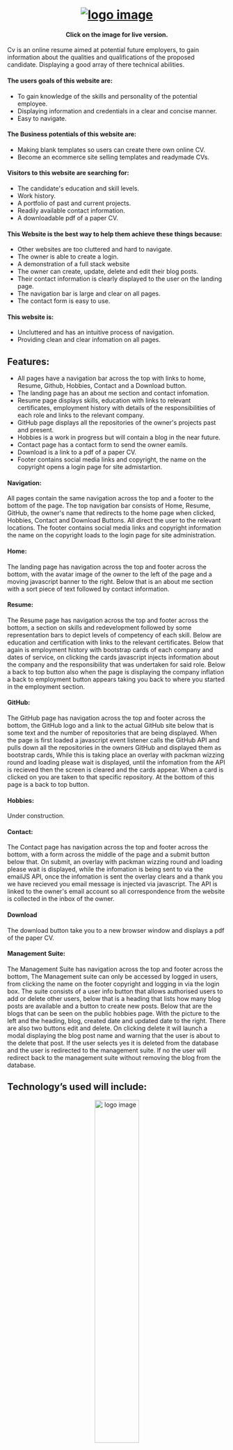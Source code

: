 <h1 align="center">
   <a href="https://jonwheway-cv.herokuapp.com/" target="_blank"><img src="static/images/cvrepoimage.png" alt="logo image"/></a>
 </h1>
 
<div align="center">
    
#### Click on the image for live version.
</div>

Cv is an online resume aimed at potential future employers, to gain information about the qualities and qualifications of the proposed candidate.
Displaying a good array of there technical abilities. 


#### The users goals of this website are:
* To gain knowledge of the skills and personality of the potential employee.
* Displaying information and credentials in a clear and concise manner.
* Easy to navigate. 


#### The Business potentials of this website are:
* Making blank templates so users can create there own online CV.
* Become an ecommerce site selling templates and readymade CVs.


#### Visitors to this website are searching for:
* The candidate's education and skill levels.
* Work history.
* A portfolio of past and current projects.
* Readily available contact information.
* A downloadable pdf of a paper CV.


#### This Website is the best way to help them achieve these things because:
* Other websites are too cluttered and hard to navigate.
* The owner is able to create a login.
* A demonstration of a full stack website 
* The owner can create, update, delete and edit their blog posts.
* Their contact information is clearly displayed to the user on the landing page. 
* The navigation bar is large and clear on all pages.
* The contact form is easy to use.


#### This website is:
* Uncluttered and has an intuitive process of navigation.
* Providing clean and clear infomation on all pages.


## Features:
* All pages have a navigation bar across the top with links to home, Resume, Github, Hobbies, Contact and a Download button.
* The landing page has an about me section and contact infomation.
* Resume page displays skills, education with links to relevant certificates, employment history with details of the responsibilities of each role and links to the relevant company.
* GitHub page displays all the repositories of the owner's projects past and present.
* Hobbies is a work in progress but will contain a blog in the near future.
* Contact page has a contact form to send the owner eamils.
* Download is a link to a pdf of a paper CV.
* Footer contains social media links and copyright, the name on the copyright opens a login page for site admistartion.


#### Navigation: 
All pages contain the same navigation across the top and a footer to the bottom of the page. The top navigation bar consists of Home, Resume, GitHub, the owner's name that redirects to the home page when clicked, Hobbies, Contact and Download Buttons. All direct the user to the relevant locations. The footer contains social media links and copyright information the name on the copyright loads to the login page for site administration.


#### Home:
The landing page has navigation across the top and footer across the bottom, with the avatar image of the owner to the left of the page and a moving javascript banner to the right. Below that is an about me section with a sort piece of text followed by contact information. 


#### Resume:
The Resume page has navigation across the top and footer across the bottom, a section on skills and redevelopment followed by some representation bars to depict levels of competency of each skill. Below are education and certification with links to the relevant certificates. Below that again is employment history with bootstrap cards of each company and dates of service, on clicking the cards javascript injects information about the company and the responsibility that was undertaken for said role. Below a back to top button also when the page is displaying the company inflation a back to employment button appears taking you back to where you started in the employment section.


#### GitHub:
The GitHub page has navigation across the top and footer across the bottom, the GitHub logo and a link to the actual GitHub site below that is some text and the number of repositories that are being displayed. When the page is first loaded a javascript event listener calls the GitHub API and pulls down all the repositories in the owners GitHub and displayed them as bootstrap cards, While this is taking place an overlay with packman wizzing round and loading please wait is displayed, until the infomation from the API is recieved then the screen is cleared and the cards appear. When a card is clicked on you are taken to that specific repository. At the bottom of this page is a back to top button. 


#### Hobbies:
Under construction.


#### Contact:
The Contact page has navigation across the top and footer across the bottom, with a form across the middle of the page and a submit button below that. On submit, an overlay with packman wizzing round and loading please wait is displayed, while the infomation is being sent to via the emailJS API, once the infomation is sent the overlay clears and a thank you we have recieved you email message is injected via javascript. The API is linked to the owner's email account so all correspondence from the website is collected in the inbox of the owner.


#### Download
The download button take you to a new browser window and displays a pdf of the paper CV.


#### Management Suite:
The Management Suite has navigation across the top and footer across the bottom, The Management suite can only be accessed by logged in users, from clicking the name on the footer copyright and logging in via the login box. The suite consists of a user info button that allows authorised users to add or delete other users, below that is a heading that lists how many blog posts are available and a button to create new posts. Below that are the blogs that can be seen on the public hobbies page. With the picture to the left and the heading, blog, created date and updated date to the right. There are also two buttons edit and delete. On clicking delete it will launch a modal displaying the blog post name and warning that the user is about to the delete that post. If the user selects yes it is deleted from the database and the user is redirected to the management suite. If no the user will redirect back to the management suite without removing the blog from the database.

## Technology’s used will include:
<div align="center">
   <img width="45%" height:auto;" src="static/images/logos.jpg" alt="logo image"/>
 </div>
                                                                                
[HTML5](https://en.wikipedia.org/wiki/HTML5), [CSS3](https://en.wikipedia.org/wiki/Cascading_Style_Sheets), [Bootstrap](https://getbootstrap.com/), [Javascript](https://en.wikipedia.org/wiki/JavaScript), [jQuery](https://jquery.com/), [Python3](https://www.python.org/), [VScode](https://code.visualstudio.com/), [Balsamiq Mockup 3](https://balsamiq.com/wireframes/desktop/), [Adobe Photoshop](https://www.adobe.com/uk/products/photoshop.html?gclid=EAIaIQobChMIzNru2Myo6AIVF-DtCh28Fgn0EAAYASAAEgKkdvD_BwE&sdid=88X75SKR&mv=search&ef_id=EAIaIQobChMIzNru2Myo6AIVF-DtCh28Fgn0EAAYASAAEgKkdvD_BwE:G:s&s_kwcid=AL!3085!3!394411736356!e!!g!!photoshop)
[MongoDB](https://www.mongodb.com/), [Flask](https://flask.palletsprojects.com/en/1.1.x/) and [Heroku](https://www.heroku.com/).
##

#### Database MongoDB Atlas:
MongoDB was used for this project and PyMongo is used to interact with the database.

The database has a two collections named blog and users.

 
## Blog

| Field         | Type     | Description                                |
| :------------ | :------- | :----------------------------------------- |
| \_id          | ObjectId | ID is auto-created by MongoDB              |
| name          | String   | Name of blog                               |
| title         | String   | Title of the blog                          |
| blog          | String   | The story                                  |
| image         | String   | URL of the image                           |
| created       | String   | Date the post was created                  |
| updated       | String   | Date the post was updated                  |

I chose the fields above for simplicity.


## users

| Field         | Type     | Description                                |
| :------------ | :------- | :----------------------------------------- |
| \_id          | ObjectId | ID is auto-created by MongoDB              |
| username      | String   | Name of user                               |
| email         | String   | Email address of user                      |
| password      | String   | Encrypted password of the user             |

I felt the login needed to be as simple as possible hence keeping to only three bits of user data.


#### Cross Browser Compatibility
Tested on four Browsers
* Chrome    Works as intended.
* Opera     Works as intended.
* Firefox   Some of the Css fails to loadbut the site dose function as intended.
* Edge      Alot of the Css fails to loadbut the site dose function as intended.


### Deployment:
##### To deploy this page to Heroku from its GitHub repository:

Log into GitHub.
Then clone this project from GitHub:

Follow this link to the Project's GitHub repository https://github.com/jonathanw82/cv
Under the repository name, click "Clone or download".
Select clone with HTTPs, copy the clone URL for the repository.

In your local IDE open Git Bash Terminal.
Change the current working directory to the location where you want the cloned directory to be made.
Type git clone, and then paste the URL you copied earlier.
(git clone "https://github.com/USERNAME/REPOSITORY")
Press Enter. Your local clone will be created.

Further reading and troubleshooting on cloning a repository from GitHub [here](https://help.github.com/en/github/creating-cloning-and-archiving-repositories/cloning-a-repository).

##### Forking the repository.
If you would like to take a copy of this repository in its current state, this can be done by forking.

Follow this link to the Project's GitHub repository https://github.com/jonathanw82/cv

From the menu items near the top of the page, select Fork.
On doing so the repository will be added to your own gitHub account. From there you can follow the deployment 
details as stated below. You will also be able to make any changes you require that will not affect the 
original master from the original repository.


##### How to deploy from Heroku
To deploy from Heroku, first sign up to do this go to https://www.heroku.com/
and click the sign up button on right hand side and fill out the form to create a new account,then select Python as the development language. 

At this point you will be sent a confirmation email, once the link in the email has been clicked you will be prompted to input a password and the account will be set up.

Once all setup and logged in, click on the create new app button, then give your project a name using hyphens instead of spaces. The name has to be unique as 
Heroku has thousands of apps and they cannot have the same name, select your region and select create app.

You will then be presented with a dashboard with listings of command lines for use in a bash command line.

From your workspace of choice open the command line and install Heroku depending on workspace, type (pip3 install heroku) once installed, type (heroku login -I)
then enter your email and password you set Heroku up with. It will then state you are logged in. 

We will now need to push our files to Heroku to be deployed or our live version.

To do this in Heroku go to the app you created earlier then select deploy, under app information you will see Heroku git URL copy the url, in the bash 
command line in the work space of choice type (heroku git:remote –a <app_name>) at this point you need to push all your data up to Heroku.

To do this from your git bash command line type (git add .) then (git commit –m “deploy to heroku”) then (git push –u heroku master ) this will take a few minutes to push all the data to 
Heroku. 

We then need to setup a web process to do this at the command prompt type (heroku ps:scale web=1) after this our web process will be running we will now need to set up some 
config Vars in heroku.

Go back to heroku go to settings click reveal config vars, there will be a few things to add here, first setup IP so in the box that says Key type (IP) and in 
the value box type (0.0.0.0) click add then do the same but type (PORT) and set that to (5000) click add. You will also need to add (MONGO_URI) and the (SECRET_KEY) for this information contact You site developer.

Once all the steps have been taken, click more top right hand side of page and select restart all dynos the application will now be deployed.

If a message pops up stating there may be some down time until the restart has finished click OK.

Under the settings tab in Heroku, scroll down to domains and your link will be displayed there. It can be used to access the live version of the application.

Deployment: The site will be deployed by 
https://www.heroku.com/



## Installed dependacies
passlib, 
dnspython,
pyMongo,
flask-pymongo


## Credit


## Media

gihub background image
https://wallpapercave.com/w/wp3082259
